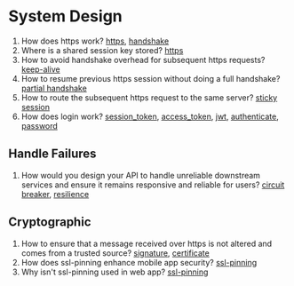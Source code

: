 # System Design

1. How does https work? [https](https://github.com/chipbk10/SystemDesign/blob/master/https.md), [handshake](https://github.com/chipbk10/SystemDesign/blob/master/handshake.md)
2. Where is a shared session key stored? [https](https://github.com/chipbk10/SystemDesign/blob/master/https.md)
3. How to avoid handshake overhead for subsequent https requests? [keep-alive](https://github.com/chipbk10/SystemDesign/blob/master/keep-alive.md)
4. How to resume previous https session without doing a full handshake? [partial handshake](https://github.com/chipbk10/SystemDesign/blob/master/partial-handshake.md)
5. How to route the subsequent https request to the same server? [sticky session](https://github.com/chipbk10/SystemDesign/blob/master/sticky-session.md)
6. How does login work? [session_token](https://github.com/chipbk10/SystemDesign/blob/master/authenticate.md), [access_token](https://github.com/chipbk10/SystemDesign/blob/master/authenticate.md), [jwt](https://github.com/chipbk10/SystemDesign/blob/master/jwt.md), [authenticate](https://github.com/chipbk10/SystemDesign/blob/master/authenticate.md), [password](https://github.com/chipbk10/SystemDesign/blob/master/password.md)

## Handle Failures

1. How would you design your API to handle unreliable downstream services and ensure it remains responsive and reliable for users? [circuit breaker](https://github.com/chipbk10/SystemDesign/blob/master/circuit-breaker.md), [resilience]()



## Cryptographic

1. How to ensure that a message received over https is not altered and comes from a trusted source? [signature](https://github.com/chipbk10/SystemDesign/blob/master/Cryptographic/signature.md), [certificate](https://github.com/chipbk10/SystemDesign/blob/master/Cryptographic/certificate.md)
2. How does ssl-pinning enhance mobile app security? [ssl-pinning](https://github.com/chipbk10/SystemDesign/blob/master/Cryptographic/ssl-pinning.md)
3. Why isn't ssl-pinning used in web app? [ssl-pinning](https://github.com/chipbk10/SystemDesign/blob/master/Cryptographic/ssl-pinning.md)
